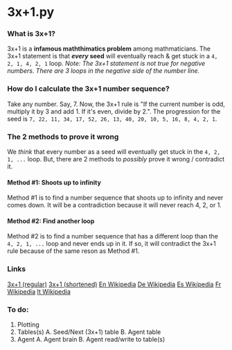 # 3x+1.py
### What is 3x+1?
3x+1 is a **infamous maththimatics problem** among mathmaticians. The 3x+1 statement is that ***every* seed** will eventually reach & get stuck in a `4, 2, 1, 4, 2, 1` loop.
*Note:  The 3x+1 statement is not true for negative numbers. There are 3 loops in the negative side of the number line.*
### How do I calculate the 3x+1 number sequence?
Take any number. Say, 7.
Now, the 3x+1 rule is "If the current number is odd, multiply it by 3 and add 1. If it's even, divide by 2.". 
The progression for the seed is `7, 22, 11, 34, 17, 52, 26, 13, 40, 20, 10, 5, 16, 8, 4, 2, 1`.

### The 2 methods to prove it wrong
We *think* that every number as a seed will eventually get stuck in the `4, 2, 1, ...` loop. But, there are 2 methods to *possibly* prove it wrong / contradict it.

#### Method #1: Shoots up to infinity
Method #1 is to find a number sequence that shoots up to infinity and never comes down. It will be a contradiction because it will never reach 4, 2, or 1.

#### Method #2: Find another loop
Method #2 is to find a number sequence that has a different loop than the `4, 2, 1, ...` loop and never ends up in it. If so, it will contradict the 3x+1 rule because of the same reson as Method #1.

### Links
[3x+1 (regular)](./main.py)
[3x+1 (shortened)](./main.shortened.py)
[En Wikipedia](https://en.wikipedia.org/wiki/Collatz_conjecture)
[De Wikipedia](https://de.wikipedia.org/wiki/Collatz-Problem)
[Es Wikipedia](https://es.wikipedia.org/wiki/Conjetura_de_Collatz)
[Fr Wikipedia](https://fr.wikipedia.org/wiki/Conjecture_de_Syracuse)
[It Wikipedia](https://it.wikipedia.org/wiki/Congettura_di_Collatz)
### To do:
1. Plotting
2. Tables(s)
   A. Seed/Next (3x+1) table
   B. Agent table
3. Agent
   A. Agent brain
   B. Agent read/write to table(s)